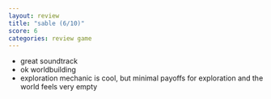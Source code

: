 ```yaml
---
layout: review
title: "sable (6/10)"
score: 6
categories: review game
---
```


- great soundtrack
- ok worldbuilding
- exploration mechanic is cool, but minimal payoffs for exploration and the world feels very empty
